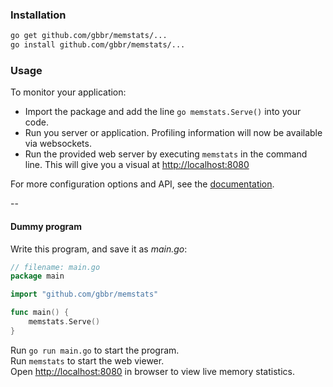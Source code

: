 ### Installation

```bash
go get github.com/gbbr/memstats/...
go install github.com/gbbr/memstats/...
```

### Usage

To monitor your application:  
* Import the package and add the line `go memstats.Serve()` into your code. 
* Run you server or application. Profiling information will now be available via websockets.  
* Run the provided web server by executing `memstats` in the command line. This will give
you a visual at [http://localhost:8080](http://localhost:8080)

For more configuration options and API, see the [documentation](http://godoc.org/github.com/gbbr/memstats).   

--

#### Dummy program

Write this program, and save it as _main.go_:

```go
// filename: main.go
package main

import "github.com/gbbr/memstats"

func main() {
	memstats.Serve()
}
```

Run `go run main.go` to start the program.  
Run `memstats` to start the web viewer.  
Open [http://localhost:8080](http://localhost:8080) in browser to view live memory statistics.   

